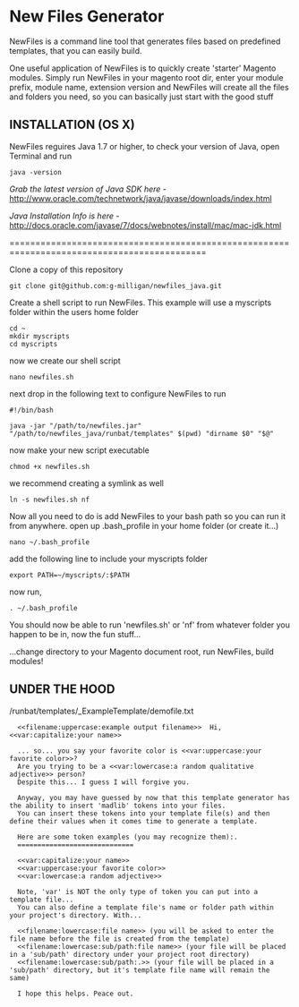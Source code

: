 New Files Generator
===================

NewFiles is a command line tool that generates files based on predefined templates, that you can easily build. 

One useful application of NewFiles is to quickly create 'starter' Magento modules. Simply run NewFiles in your magento root dir, enter your module prefix, module name, extension version and NewFiles will create all the files and folders you need, so you can basically just start with the good stuff 


INSTALLATION (OS X)
-------------------

NewFiles reguires Java 1.7 or higher, to check your version of Java, open Terminal and run

```
java -version
```
_Grab the latest version of Java SDK here_ - 
http://www.oracle.com/technetwork/java/javase/downloads/index.html

_Java Installation Info is here_ - 
http://docs.oracle.com/javase/7/docs/webnotes/install/mac/mac-jdk.html

============================================================================================

Clone a copy of this repository
```
git clone git@github.com:g-milligan/newfiles_java.git
```

Create a shell script to run NewFiles. This example will use a myscripts folder within the users home folder
```
cd ~
mkdir myscripts
cd myscripts
```
now we create our shell script
```
nano newfiles.sh
```
next drop in the following text to configure NewFiles to run
```
#!/bin/bash

java -jar "/path/to/newfiles.jar" "/path/to/newfiles_java/runbat/templates" $(pwd) "dirname $0" "$@"
```
now make your new script executable
```
chmod +x newfiles.sh
```
we recommend creating a symlink as well
```
ln -s newfiles.sh nf
```

Now all you need to do is add NewFiles to your bash path so you can run it from anywhere.
open up .bash_profile in your home folder (or create it...)
```
nano ~/.bash_profile
```
add the following line to include your myscripts folder
```
export PATH=~/myscripts/:$PATH 
```
now run,
```
. ~/.bash_profile
```
You should now be able to run 'newfiles.sh' or 'nf' from whatever folder you happen to be in, now the fun stuff...

...change directory to your Magento document root, run NewFiles, build modules!


UNDER THE HOOD
--------------
/runbat/templates/_ExampleTemplate/demofile.txt
```
  <<filename:uppercase:example output filename>>  Hi, <<var:capitalize:your name>> 

  ... so... you say your favorite color is <<var:uppercase:your favorite color>>? 
  Are you trying to be a <<var:lowercase:a random qualitative adjective>> person? 
  Despite this... I guess I will forgive you. 

  Anyway, you may have guessed by now that this template generator has the ability to insert 'madlib' tokens into your files.
  You can insert these tokens into your template file(s) and then define their values when it comes time to generate a template.

  Here are some token examples (you may recognize them):.
  =============================

  <<var:capitalize:your name>> 
  <<var:uppercase:your favorite color>> 
  <<var:lowercase:a random adjective>> 

  Note, 'var' is NOT the only type of token you can put into a template file...  
  You can also define a template file's name or folder path within your project's directory. With...  

  <<filename:lowercase:file name>> (you will be asked to enter the file name before the file is created from the template) 
  <<filename:lowercase:sub/path:file name>> (your file will be placed in a 'sub/path' directory under your project root directory) 
  <<filename:lowercase:sub/path:.>> (your file will be placed in a 'sub/path' directory, but it's template file name will remain the same) 

  I hope this helps. Peace out. 
```
